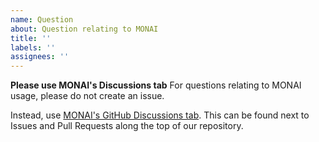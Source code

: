 ```yaml
---
name: Question
about: Question relating to MONAI
title: ''
labels: ''
assignees: ''
---
```


**Please use MONAI's Discussions tab**
For questions relating to MONAI usage, please do not create an issue.

Instead, use [MONAI's GitHub Discussions tab](https://github.com/Project-MONAI/MONAI/discussions). This can be found next to Issues and Pull Requests along the top of our repository.